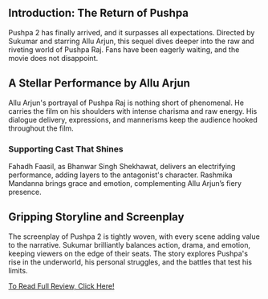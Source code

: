 ## **Introduction: The Return of Pushpa**  
Pushpa 2 has finally arrived, and it surpasses all expectations. Directed by Sukumar and starring Allu Arjun, this sequel dives deeper into the raw and riveting world of Pushpa Raj. Fans have been eagerly waiting, and the movie does not disappoint.  

## **A Stellar Performance by Allu Arjun**  
Allu Arjun's portrayal of Pushpa Raj is nothing short of phenomenal. He carries the film on his shoulders with intense charisma and raw energy. His dialogue delivery, expressions, and mannerisms keep the audience hooked throughout the film.  

### **Supporting Cast That Shines**  
Fahadh Faasil, as Bhanwar Singh Shekhawat, delivers an electrifying performance, adding layers to the antagonist's character. Rashmika Mandanna brings grace and emotion, complementing Allu Arjun’s fiery presence.  

## **Gripping Storyline and Screenplay**  
The screenplay of Pushpa 2 is tightly woven, with every scene adding value to the narrative. Sukumar brilliantly balances action, drama, and emotion, keeping viewers on the edge of their seats. The story explores Pushpa's rise in the underworld, his personal struggles, and the battles that test his limits.  

[To Read Full Review, Click Here!](https://cinefy.viralspectra.com/pushpa-2-the-rule-a-cinematic-spectacle-that-raises-the-bar/)
